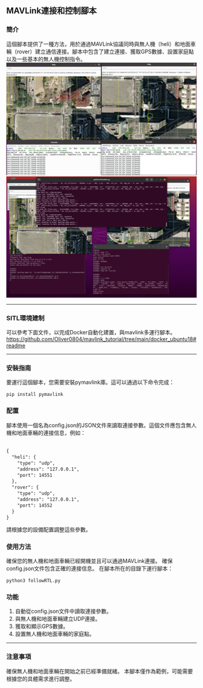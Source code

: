 ## MAVLink連接和控制腳本
### 簡介
這個腳本提供了一種方法，用於通過MAVLink協議同時與無人機（heli）和地面車輛（rover）建立通信連接。腳本中包含了建立連接、獲取GPS數據、設置家庭點以及一些基本的無人機控制指令。
![./pic/demo1.png](./pic/demo1.png)
![./pic/demo2.png](./pic/demo2.png)

****
### SITL環境建制
可以參考下面文件，以完成Docker自動化建置，與mavlink多運行腳本。
<https://github.com/Oliver0804/mavlink_tutorial/tree/main/docker_ubuntu18#readme>

****
### 安裝指南

要運行這個腳本，您需要安裝pymavlink庫。這可以通過以下命令完成：
```
pip install pymavlink
```

### 配置

腳本使用一個名為config.json的JSON文件來讀取連接參數。這個文件應包含無人機和地面車輛的連接信息，例如：

```

{
  "heli": {
    "type": "udp",
    "address": "127.0.0.1",
    "port": 14551
  },
  "rover": {
    "type": "udp",
    "address": "127.0.0.1",
    "port": 14552
  }
}
```
請根據您的設備配置調整這些參數。

### 使用方法

確保您的無人機和地面車輛已經開機並且可以通過MAVLink連接。
確保config.json文件包含正確的連接信息。
在腳本所在的目錄下運行腳本：
```
python3 followRTL.py
```

### 功能

1. 自動從config.json文件中讀取連接參數。
2. 與無人機和地面車輛建立UDP連接。
3. 獲取和顯示GPS數據。
4. 設置無人機和地面車輛的家庭點。

****

### 注意事項

確保無人機和地面車輛在開始之前已經準備就緒。
本腳本僅作為範例，可能需要根據您的具體需求進行調整。

